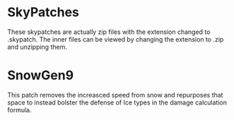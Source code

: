 # SkyPatches
These skypatches are actually zip files with the extension changed to .skypatch. The inner files can be viewed by changing the extension to .zip and unzipping them. <br/>

# SnowGen9
This patch removes the increasced speed from snow and repurposes that space to instead bolster the defense of Ice types in the damage calculation formula. <br/>
